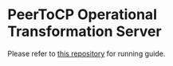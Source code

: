# PeerToCP Operational Transformation Server

Please refer to [this repository](https://github.com/hockyy/peertocp) for running guide. 